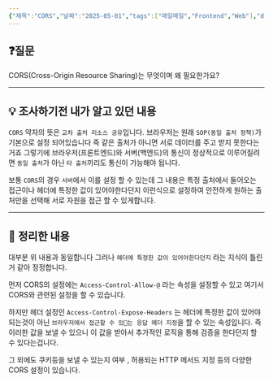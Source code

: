 ```yaml
---
{"제목":"CORS","날짜":"2025-05-01","tags":["매일메일","Frontend","Web"],"dg-publish":true,"permalink":"/매일메일/25년4월/CORS/","dgPassFrontmatter":true,"created":"2025-05-01T21:42:24.554+09:00","updated":"2025-05-01T21:56:56.863+09:00"}
---
```


## ❓질문

CORS(Cross-Origin Resource Sharing)는 무엇이며 왜 필요한가요?

---
## 💡 조사하기전 내가 알고 있던 내용

`CORS` 약자의 뜻은 `교차 출처 리소스 공유`입니다. 
브라우저는 원래 `SOP(동일 출처 정책)`가 기본으로 설정 되어있습니다 즉 같은 출처가 아니면 서로 데이터를 주고 받지 못한다는거죠 그렇기에 브라우저(프론트엔드)와 서버(백엔드)의 통신이 정상적으로 이루어질려면 `동일 출처`가 아닌 `타 출처`끼리도 통신이 가능해야 됩니다.

보통 `CORS`의 경우 `서버`에서 이를 설정 할 수 있는데 그 내용은 특정 출처에서 들어오는 접근이나 헤더에 특정한 값이 있어야한다던지 이런식으로 설정하여 안전하게 원하는 출처만을 선택해 서로 자원을 접근 할 수 있게합니다.

---
## 🏫 정리한 내용

대부분 위 내용과 동일합니다 그러나  `헤더에 특정한 값이 있어야한다던지` 라는 지식이 틀린거 같아 정정합니다.

먼저 CORS의 설정에는 `Access-Control-Allow-@` 라는 속성을 설정할 수 있고 여기서 CORS와 관련된 설정을 할 수 있습니다.

하지만 헤더 설정인 `Access-Control-Expose-Headers` 는 헤더에 특정한 값이 있어야 되는것이 아닌 `브라우저에서 접근할 수 있는 응답 헤더 지정`을 할 수 있는 속성입니다.
즉 이러한 값을 보낼 수 있으니 이 값을 받아서 추가적인 로직을 통해 검증을 한다던지 할 수 있다는겁니다.

그 외에도 쿠키등을 보낼 수 있는지 여부 , 허용되는 HTTP 메서드 지정 등의 다양한 CORS 설정이 있습니다.